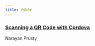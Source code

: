```yaml
---
title: Výběr
---
```


### [Scanning a QR Code with Cordova](http://www.sitepoint.com/scanning-qr-code-cordova/)
Narayan Prusty
